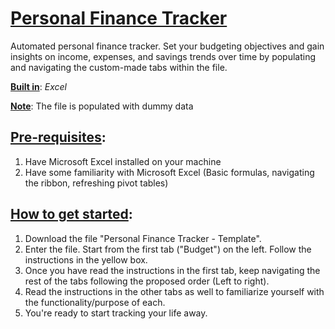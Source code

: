 # <ins>Personal Finance Tracker</ins>
Automated personal finance tracker. Set your budgeting objectives and gain insights on income, expenses, and savings trends over time by populating and navigating the custom-made tabs within the file.

**<ins>Built in</ins>**: *Excel*

**<ins>Note</ins>**: The file is populated with dummy data

## <ins>Pre-requisites</ins>:

1) Have Microsoft Excel installed on your machine
2) Have some familiarity with Microsoft Excel (Basic formulas, navigating the ribbon, refreshing pivot tables)

## <ins>How to get started</ins>:

1) Download the file "Personal Finance Tracker - Template".
2) Enter the file. Start from the first tab ("Budget") on the left. Follow the instructions in the yellow box.
3) Once you have read the instructions in the first tab, keep navigating the rest of the tabs following the proposed order (Left to right).
4) Read the instructions in the other tabs as well to familiarize yourself with the functionality/purpose of each.
5) You're ready to start tracking your life away.
